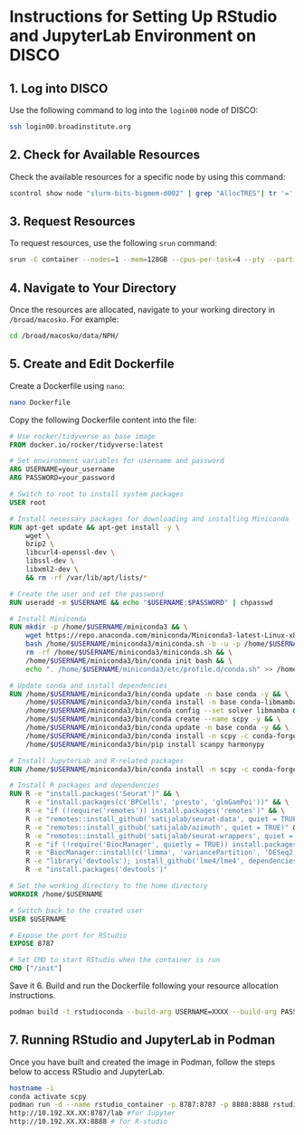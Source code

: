 
# Instructions for Setting Up RStudio and JupyterLab Environment on DISCO

## 1. Log into DISCO

Use the following command to log into the `login00` node of DISCO:

```bash
ssh login00.broadinstitute.org
```

## 2. Check for Available Resources

Check the available resources for a specific node by using this command:

```bash
scontrol show node "slurm-bits-bigmem-d002" | grep "AllocTRES"| tr '=' '	'|tr ',' '	'| awk  '{cores=64-$3; mem=(3584-$5)/1024; print "Remaining cores: " cores "\nRemaining memory (TB):: " mem}'
```

## 3. Request Resources

To request resources, use the following `srun` command:

```bash
srun -C container --nodes=1 --mem=128GB --cpus-per-task=4 --pty --partition=hpcx_macosko --time=02:00:00 /bin/bash
```

## 4. Navigate to Your Directory

Once the resources are allocated, navigate to your working directory in `/broad/macosko`. For example:

```bash
cd /broad/macosko/data/NPH/
```

## 5. Create and Edit Dockerfile

Create a Dockerfile using `nano`:

```bash
nano Dockerfile
```

Copy the following Dockerfile content into the file:

```dockerfile
# Use rocker/tidyverse as base image
FROM docker.io/rocker/tidyverse:latest

# Set environment variables for username and password
ARG USERNAME=your_username
ARG PASSWORD=your_password

# Switch to root to install system packages
USER root

# Install necessary packages for downloading and installing Miniconda
RUN apt-get update && apt-get install -y \
    wget \
    bzip2 \
    libcurl4-openssl-dev \
    libssl-dev \
    libxml2-dev \
    && rm -rf /var/lib/apt/lists/*

# Create the user and set the password
RUN useradd -m $USERNAME && echo "$USERNAME:$PASSWORD" | chpasswd

# Install Miniconda
RUN mkdir -p /home/$USERNAME/miniconda3 && \
    wget https://repo.anaconda.com/miniconda/Miniconda3-latest-Linux-x86_64.sh -O /home/$USERNAME/miniconda3/miniconda.sh && \
    bash /home/$USERNAME/miniconda3/miniconda.sh -b -u -p /home/$USERNAME/miniconda3 && \
    rm -rf /home/$USERNAME/miniconda3/miniconda.sh && \
    /home/$USERNAME/miniconda3/bin/conda init bash && \
    echo ". /home/$USERNAME/miniconda3/etc/profile.d/conda.sh" >> /home/$USERNAME/.bashrc

# Update conda and install dependencies
RUN /home/$USERNAME/miniconda3/bin/conda update -n base conda -y && \
    /home/$USERNAME/miniconda3/bin/conda install -n base conda-libmamba-solver -y && \
    /home/$USERNAME/miniconda3/bin/conda config --set solver libmamba && \
    /home/$USERNAME/miniconda3/bin/conda create --name scpy -y && \
    /home/$USERNAME/miniconda3/bin/conda update -n base conda -y && \
    /home/$USERNAME/miniconda3/bin/conda install -n scpy -c conda-forge scanpy python-igraph leidenalg -y && \
    /home/$USERNAME/miniconda3/bin/pip install scanpy harmonypy

# Install JupyterLab and R-related packages
RUN /home/$USERNAME/miniconda3/bin/conda install -n scpy -c conda-forge jupyterlab

# Install R packages and dependencies
RUN R -e "install.packages('Seurat')" && \
    R -e "install.packages(c('BPCells', 'presto', 'glmGamPoi'))" && \
    R -e "if (!require('remotes')) install.packages('remotes')" && \
    R -e "remotes::install_github('satijalab/seurat-data', quiet = TRUE)" && \
    R -e "remotes::install_github('satijalab/azimuth', quiet = TRUE)" && \
    R -e "remotes::install_github('satijalab/seurat-wrappers', quiet = TRUE)" && \
    R -e "if (!require('BiocManager', quietly = TRUE)) install.packages('BiocManager')" && \
    R -e "BiocManager::install(c('limma', 'variancePartition', 'DESeq2', 'Nebulosa', 'MAST'))" && \
    R -e "library('devtools'); install_github('lme4/lme4', dependencies = TRUE)" && \
    R -e "install.packages('devtools')"

# Set the working directory to the home directory
WORKDIR /home/$USERNAME

# Switch back to the created user
USER $USERNAME

# Expose the port for RStudio
EXPOSE 8787

# Set CMD to start RStudio when the container is run
CMD ["/init"]

```
Save it 
6. Build and run the Dockerfile following your resource allocation instructions.

```bash
podman build -t rstudioconda --build-arg USERNAME=XXXX --build-arg PASSWORD=XXXX -f Dockerfile .
```



## 7. Running RStudio and JupyterLab in Podman

Once you have built and created the image in Podman, follow the steps below to access RStudio and JupyterLab.



```bash
hostname -i
conda activate scpy
podman run -d --name rstudio_container -p 8787:8787 -p 8888:8888 rstudioconda
http://10.192.XX.XX:8787/lab #for Jupyter
http://10.192.XX.XX:8888 # for R-studio

   ```


